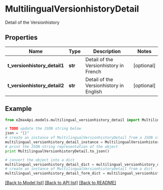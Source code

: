 # MultilingualVersionhistoryDetail

Detail of the Versionhistory

## Properties
Name | Type | Description | Notes
------------ | ------------- | ------------- | -------------
**t_versionhistory_detail1** | **str** | Detail of the Versionhistory in French | [optional] 
**t_versionhistory_detail2** | **str** | Detail of the Versionhistory in English | [optional] 

## Example

```python
from eZmaxApi.models.multilingual_versionhistory_detail import MultilingualVersionhistoryDetail

# TODO update the JSON string below
json = "{}"
# create an instance of MultilingualVersionhistoryDetail from a JSON string
multilingual_versionhistory_detail_instance = MultilingualVersionhistoryDetail.from_json(json)
# print the JSON string representation of the object
print MultilingualVersionhistoryDetail.to_json()

# convert the object into a dict
multilingual_versionhistory_detail_dict = multilingual_versionhistory_detail_instance.to_dict()
# create an instance of MultilingualVersionhistoryDetail from a dict
multilingual_versionhistory_detail_form_dict = multilingual_versionhistory_detail.from_dict(multilingual_versionhistory_detail_dict)
```
[[Back to Model list]](../README.md#documentation-for-models) [[Back to API list]](../README.md#documentation-for-api-endpoints) [[Back to README]](../README.md)


